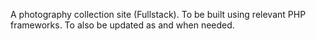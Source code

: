 A photography collection site (Fullstack).
To be built using relevant PHP frameworks.
To also be updated as and when needed.